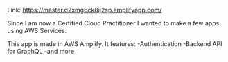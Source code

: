 Link: https://master.d2xmg6ck8ij2sp.amplifyapp.com/

Since I am now a Certified Cloud Practitioner I wanted to make a few apps using AWS Services.

This app is made in AWS Amplify. It features:
  -Authentication
  -Backend API for GraphQL
  -and more
